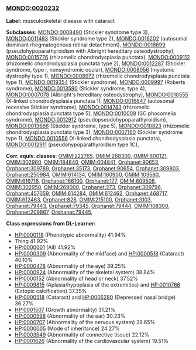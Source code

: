 
### [MONDO:0020232](http://purl.obolibrary.org/obo/MONDO_0020232)
**Label:** musculoskeletal disease with cataract

**Subclasses:** [MONDO:0008490](http://purl.obolibrary.org/obo/MONDO_0008490) (Stickler syndrome type 3), [MONDO:0011493](http://purl.obolibrary.org/obo/MONDO_0011493) (Stickler syndrome type 2), [MONDO:0016202](http://purl.obolibrary.org/obo/MONDO_0016202) (autosomal dominant rhegmatogenous retinal detachment), [MONDO:0018699](http://purl.obolibrary.org/obo/MONDO_0018699) (pseudohypoparathyroidism with Albright hereditary osteodystrophy), [MONDO:0015776](http://purl.obolibrary.org/obo/MONDO_0015776) (rhizomelic chondrodysplasia punctata), [MONDO:0009112](http://purl.obolibrary.org/obo/MONDO_0009112) (rhizomelic chondrodysplasia punctata type 2), [MONDO:0012287](http://purl.obolibrary.org/obo/MONDO_0012287) (Stickler syndrome, type i, nonsyndromic ocular), [MONDO:0008056](http://purl.obolibrary.org/obo/MONDO_0008056) (myotonic dystrophy type 1), [MONDO:0008972](http://purl.obolibrary.org/obo/MONDO_0008972) (rhizomelic chondrodysplasia punctata type 1), [MONDO:0019354](http://purl.obolibrary.org/obo/MONDO_0019354) (Stickler syndrome), [MONDO:0009997](http://purl.obolibrary.org/obo/MONDO_0009997) (Roberts syndrome), [MONDO:0013590](http://purl.obolibrary.org/obo/MONDO_0013590) (Stickler syndrome, type 4), [MONDO:0007078](http://purl.obolibrary.org/obo/MONDO_0007078) (Albright's hereditary osteodystrophy), [MONDO:0010555](http://purl.obolibrary.org/obo/MONDO_0010555) (X-linked chondrodysplasia punctata 1), [MONDO:0016647](http://purl.obolibrary.org/obo/MONDO_0016647) (autosomal recessive Stickler syndrome), [MONDO:0014743](http://purl.obolibrary.org/obo/MONDO_0014743) (rhizomelic chondrodysplasia punctata type 5), [MONDO:0010009](http://purl.obolibrary.org/obo/MONDO_0010009) (SC phocomelia syndrome), [MONDO:0012912](http://purl.obolibrary.org/obo/MONDO_0012912) (pseudopseudohypoparathyroidism), [MONDO:0013666](http://purl.obolibrary.org/obo/MONDO_0013666) (Stickler syndrome, type 5), [MONDO:0010823](http://purl.obolibrary.org/obo/MONDO_0010823) (rhizomelic chondrodysplasia punctata type 3), [MONDO:0007160](http://purl.obolibrary.org/obo/MONDO_0007160) (Stickler syndrome type 1), [MONDO:0010556](http://purl.obolibrary.org/obo/MONDO_0010556) (X-linked chondrodysplasia punctata), [MONDO:0012911](http://purl.obolibrary.org/obo/MONDO_0012911) (pseudohypoparathyroidism type 1C), 

**Corr. equiv. classes:** [OMIM:222765](http://purl.obolibrary.org/obo/OMIM_222765), [OMIM:268300](http://purl.obolibrary.org/obo/OMIM_268300), [OMIM:600121](http://purl.obolibrary.org/obo/OMIM_600121), [OMIM:302960](http://purl.obolibrary.org/obo/OMIM_302960), [OMIM:184840](http://purl.obolibrary.org/obo/OMIM_184840), [OMIM:604841](http://purl.obolibrary.org/obo/OMIM_604841), [Orphanet:90653](http://www.orpha.net/ORDO/Orphanet_90653), [Orphanet:309789](http://www.orpha.net/ORDO/Orphanet_309789), [Orphanet:35173](http://www.orpha.net/ORDO/Orphanet_35173), [Orphanet:90654](http://www.orpha.net/ORDO/Orphanet_90654), [Orphanet:309803](http://www.orpha.net/ORDO/Orphanet_309803), [Orphanet:250984](http://www.orpha.net/ORDO/Orphanet_250984), [OMIM:614134](http://purl.obolibrary.org/obo/OMIM_614134), [OMIM:160900](http://purl.obolibrary.org/obo/OMIM_160900), [OMIM:103580](http://purl.obolibrary.org/obo/OMIM_103580), [OMIM:616716](http://purl.obolibrary.org/obo/OMIM_616716), [Orphanet:166100](http://www.orpha.net/ORDO/Orphanet_166100), [Orphanet:177](http://www.orpha.net/ORDO/Orphanet_177), [OMIM:609508](http://purl.obolibrary.org/obo/OMIM_609508), [OMIM:302950](http://purl.obolibrary.org/obo/OMIM_302950), [OMIM:269000](http://purl.obolibrary.org/obo/OMIM_269000), [Orphanet:273](http://www.orpha.net/ORDO/Orphanet_273), [Orphanet:309796](http://www.orpha.net/ORDO/Orphanet_309796), [Orphanet:457059](http://www.orpha.net/ORDO/Orphanet_457059), [OMIM:614284](http://purl.obolibrary.org/obo/OMIM_614284), [OMIM:612462](http://purl.obolibrary.org/obo/OMIM_612462), [Orphanet:468717](http://www.orpha.net/ORDO/Orphanet_468717), [OMIM:612463](http://purl.obolibrary.org/obo/OMIM_612463), [Orphanet:828](http://www.orpha.net/ORDO/Orphanet_828), [OMIM:215100](http://purl.obolibrary.org/obo/OMIM_215100), [Orphanet:3103](http://www.orpha.net/ORDO/Orphanet_3103), [Orphanet:79443](http://www.orpha.net/ORDO/Orphanet_79443), [Orphanet:79345](http://www.orpha.net/ORDO/Orphanet_79345), [Orphanet:79444](http://www.orpha.net/ORDO/Orphanet_79444), [OMIM:108300](http://purl.obolibrary.org/obo/OMIM_108300), [Orphanet:209867](http://www.orpha.net/ORDO/Orphanet_209867), [Orphanet:79445](http://www.orpha.net/ORDO/Orphanet_79445), 

**Class expressions from DL-Learner:**

- [HP:0000118](http://purl.obolibrary.org/obo/HP_0000118) (Phenotypic abnormality) 41.94%
- Thing 41.92%
- [HP:0000001](http://purl.obolibrary.org/obo/HP_0000001) (All) 41.92%
- [HP:0000309](http://purl.obolibrary.org/obo/HP_0000309) (Abnormality of the midface) and [HP:0000518](http://purl.obolibrary.org/obo/HP_0000518) (Cataract) 40.10%
- [HP:0000478](http://purl.obolibrary.org/obo/HP_0000478) (Abnormality of the eye) 39.25%
- [HP:0000924](http://purl.obolibrary.org/obo/HP_0000924) (Abnormality of the skeletal system) 38.84%
- [HP:0000152](http://purl.obolibrary.org/obo/HP_0000152) (Abnormality of head or neck) 37.52%
- [HP:0009815](http://purl.obolibrary.org/obo/HP_0009815) (Aplasia/hypoplasia of the extremities) and [HP:0010766](http://purl.obolibrary.org/obo/HP_0010766) (Ectopic calcification) 37.35%
- [HP:0000518](http://purl.obolibrary.org/obo/HP_0000518) (Cataract) and [HP:0005280](http://purl.obolibrary.org/obo/HP_0005280) (Depressed nasal bridge) 36.27%
- [HP:0001507](http://purl.obolibrary.org/obo/HP_0001507) (Growth abnormality) 31.21%
- [HP:0000598](http://purl.obolibrary.org/obo/HP_0000598) (Abnormality of the ear) 30.23%
- [HP:0000707](http://purl.obolibrary.org/obo/HP_0000707) (Abnormality of the nervous system) 28.65%
- [HP:0000005](http://purl.obolibrary.org/obo/HP_0000005) (Mode of inheritance) 24.27%
- [HP:0003549](http://purl.obolibrary.org/obo/HP_0003549) (Abnormality of connective tissue) 22.12%
- [HP:0001626](http://purl.obolibrary.org/obo/HP_0001626) (Abnormality of the cardiovascular system) 19.51%


